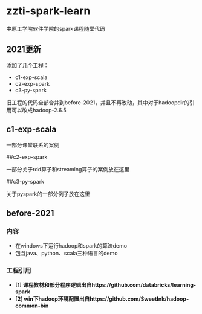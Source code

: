 # zzti-spark-learn
中原工学院软件学院的spark课程随堂代码

## 2021更新
添加了几个工程：
- c1-exp-scala
- c2-exp-spark
- c3-py-spark

旧工程的代码全部合并到before-2021，并且不再改动，其中对于hadoopdir的引用可以改成hadoop-2.6.5

## c1-exp-scala

一部分课堂联系的案例

##c2-exp-spark

一部分关于rdd算子和streaming算子的案例放在这里

##c3-py-spark

关于pyspark的一部分例子放在这里

## before-2021
### 内容
- 在windows下运行hadoop和spark的算法demo
- 包含java、python、scala三种语言的demo

### 工程引用
- **[1] 课程教材和部分程序逻辑出自https://github.com/databricks/learning-spark**
- **[2] win下hadoop环境配置出自https://github.com/SweetInk/hadoop-common-bin**

